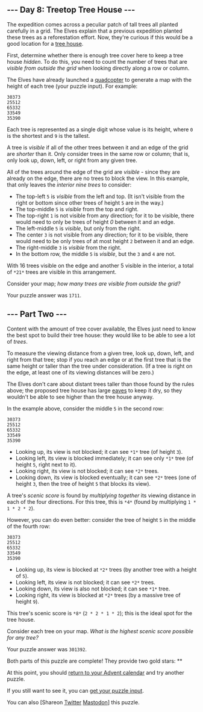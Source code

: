 \--- Day 8: Treetop Tree House ---
----------

The expedition comes across a peculiar patch of tall trees all planted carefully in a grid. The Elves explain that a previous expedition planted these trees as a reforestation effort. Now, they're curious if this would be a good location for a [tree house](https://en.wikipedia.org/wiki/Tree_house).

First, determine whether there is enough tree cover here to keep a tree house *hidden*. To do this, you need to count the number of trees that are *visible from outside the grid* when looking directly along a row or column.

The Elves have already launched a [quadcopter](https://en.wikipedia.org/wiki/Quadcopter) to generate a map with the height of each tree (your puzzle input). For example:

```
30373
25512
65332
33549
35390

```

Each tree is represented as a single digit whose value is its height, where `0` is the shortest and `9` is the tallest.

A tree is *visible* if all of the other trees between it and an edge of the grid are *shorter* than it. Only consider trees in the same row or column; that is, only look up, down, left, or right from any given tree.

All of the trees around the edge of the grid are *visible* - since they are already on the edge, there are no trees to block the view. In this example, that only leaves the *interior nine trees* to consider:

* The top-left `5` is *visible* from the left and top. (It isn't visible from the right or bottom since other trees of height `5` are in the way.)
* The top-middle `5` is *visible* from the top and right.
* The top-right `1` is not visible from any direction; for it to be visible, there would need to only be trees of height *0* between it and an edge.
* The left-middle `5` is *visible*, but only from the right.
* The center `3` is not visible from any direction; for it to be visible, there would need to be only trees of at most height `2` between it and an edge.
* The right-middle `3` is *visible* from the right.
* In the bottom row, the middle `5` is *visible*, but the `3` and `4` are not.

With 16 trees visible on the edge and another 5 visible in the interior, a total of `*21*` trees are visible in this arrangement.

Consider your map; *how many trees are visible from outside the grid?*

Your puzzle answer was `1711`.

\--- Part Two ---
----------

Content with the amount of tree cover available, the Elves just need to know the best spot to build their tree house: they would like to be able to see a lot of *trees*.

To measure the viewing distance from a given tree, look up, down, left, and right from that tree; stop if you reach an edge or at the first tree that is the same height or taller than the tree under consideration. (If a tree is right on the edge, at least one of its viewing distances will be zero.)

The Elves don't care about distant trees taller than those found by the rules above; the proposed tree house has large [eaves](https://en.wikipedia.org/wiki/Eaves) to keep it dry, so they wouldn't be able to see higher than the tree house anyway.

In the example above, consider the middle `5` in the second row:

```
30373
25512
65332
33549
35390

```

* Looking up, its view is not blocked; it can see `*1*` tree (of height `3`).
* Looking left, its view is blocked immediately; it can see only `*1*` tree (of height `5`, right next to it).
* Looking right, its view is not blocked; it can see `*2*` trees.
* Looking down, its view is blocked eventually; it can see `*2*` trees (one of height `3`, then the tree of height `5` that blocks its view).

A tree's *scenic score* is found by *multiplying together* its viewing distance in each of the four directions. For this tree, this is `*4*` (found by multiplying `1 * 1 * 2 * 2`).

However, you can do even better: consider the tree of height `5` in the middle of the fourth row:

```
30373
25512
65332
33549
35390

```

* Looking up, its view is blocked at `*2*` trees (by another tree with a height of `5`).
* Looking left, its view is not blocked; it can see `*2*` trees.
* Looking down, its view is also not blocked; it can see `*1*` tree.
* Looking right, its view is blocked at `*2*` trees (by a massive tree of height `9`).

This tree's scenic score is `*8*` (`2 * 2 * 1 * 2`); this is the ideal spot for the tree house.

Consider each tree on your map. *What is the highest scenic score possible for any tree?*

Your puzzle answer was `301392`.

Both parts of this puzzle are complete! They provide two gold stars: \*\*

At this point, you should [return to your Advent calendar](/2022) and try another puzzle.

If you still want to see it, you can [get your puzzle input](8/input).

You can also [Shareon [Twitter](https://twitter.com/intent/tweet?text=I%27ve+completed+%22Treetop+Tree+House%22+%2D+Day+8+%2D+Advent+of+Code+2022&url=https%3A%2F%2Fadventofcode%2Ecom%2F2022%2Fday%2F8&related=ericwastl&hashtags=AdventOfCode) [Mastodon](javascript:void(0);)] this puzzle.
